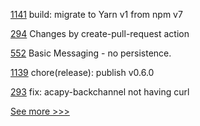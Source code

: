 
[1141](https://github.com/hyperledger/cactus/pull/1141) build: migrate to Yarn v1 from npm v7

[294](https://github.com/hyperledger/aries-agent-test-harness/pull/294) Changes by create-pull-request action

[552](https://github.com/hyperledger-labs/business-partner-agent/pull/552) Basic Messaging - no persistence.  

[1139](https://github.com/hyperledger/cactus/pull/1139) chore(release): publish v0.6.0

[293](https://github.com/hyperledger/aries-agent-test-harness/pull/293) fix: acapy-backchannel not having curl


[See more >>>](https://start-here.hyperledger.org/pull-requests)
